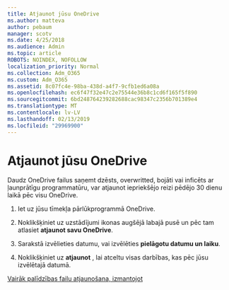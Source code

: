 ```yaml
---
title: Atjaunot jūsu OneDrive
ms.author: matteva
author: pebaum
manager: scotv
ms.date: 4/25/2018
ms.audience: Admin
ms.topic: article
ROBOTS: NOINDEX, NOFOLLOW
localization_priority: Normal
ms.collection: Adm_O365
ms.custom: Adm_O365
ms.assetid: 8c07fc4e-98ba-438d-a4f7-9cfb1ed6a08a
ms.openlocfilehash: ec6f47f32e47c2e75544e36b8c1cd6f165f5f890
ms.sourcegitcommit: 6bd248764239282688cac98347c2356b701389e4
ms.translationtype: MT
ms.contentlocale: lv-LV
ms.lasthandoff: 02/13/2019
ms.locfileid: "29969900"
---
```

# <a name="restore-your-onedrive"></a>Atjaunot jūsu OneDrive

Daudz OneDrive failus saņemt dzēsts, overwritted, bojāti vai inficēts ar ļaunprātīgu programmatūru, var atjaunot iepriekšējo reizi pēdējo 30 dienu laikā pēc visu OneDrive.
  
1. Iet uz jūsu tīmekļa pārlūkprogrammā OneDrive.
    
2. Noklikšķiniet uz uzstādījumi ikonas augšējā labajā pusē un pēc tam atlasiet **atjaunot savu OneDrive**.
    
3. Sarakstā izvēlieties datumu, vai izvēlēties **pielāgotu datumu un laiku**.
    
4. Noklikšķiniet uz **atjaunot** , lai atceltu visas darbības, kas pēc jūsu izvēlētajā datumā. 
    
[Vairāk palīdzības failu atjaunošana, izmantojot](https://go.microsoft.com/fwlink/?linkid=872874)
  


